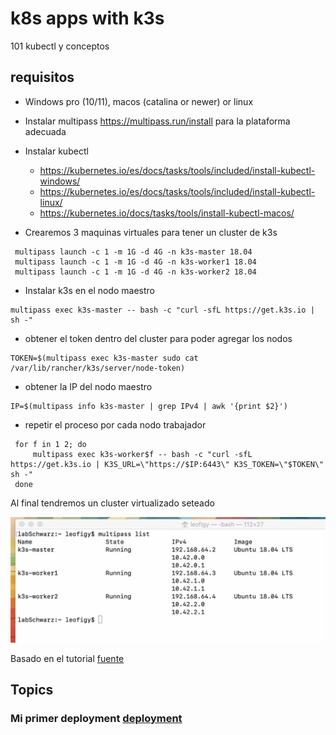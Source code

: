 # k8s apps with k3s
101 kubectl y conceptos

## requisitos

- Windows pro (10/11), macos (catalina or newer) or linux 
- Instalar multipass https://multipass.run/install para la plataforma adecuada
- Instalar kubectl
  -  https://kubernetes.io/es/docs/tasks/tools/included/install-kubectl-windows/
  -  https://kubernetes.io/es/docs/tasks/tools/included/install-kubectl-linux/
  -  https://kubernetes.io/docs/tasks/tools/install-kubectl-macos/

- Crearemos 3 maquinas virtuales para tener un cluster de k3s 

```
 multipass launch -c 1 -m 1G -d 4G -n k3s-master 18.04
 multipass launch -c 1 -m 1G -d 4G -n k3s-worker1 18.04
 multipass launch -c 1 -m 1G -d 4G -n k3s-worker2 18.04
```
- Instalar k3s en el nodo maestro

```
multipass exec k3s-master -- bash -c "curl -sfL https://get.k3s.io | sh -"
```
- obtener el token dentro del cluster para poder agregar los nodos

```
TOKEN=$(multipass exec k3s-master sudo cat /var/lib/rancher/k3s/server/node-token)
```
- obtener la IP del nodo maestro 
```
IP=$(multipass info k3s-master | grep IPv4 | awk '{print $2}')
```
- repetir el proceso por cada nodo trabajador
```
 for f in 1 2; do
     multipass exec k3s-worker$f -- bash -c "curl -sfL https://get.k3s.io | K3S_URL=\"https://$IP:6443\" K3S_TOKEN=\"$TOKEN\" sh -"
 done
```

Al final tendremos un cluster virtualizado seteado 

![cluster](vms.png)


Basado en el tutorial [fuente](https://andreipope.github.io/tutorials/create-a-cluster-with-multipass-and-k3s.html)

## Topics 

### Mi primer deployment [deployment](deployment.md)
